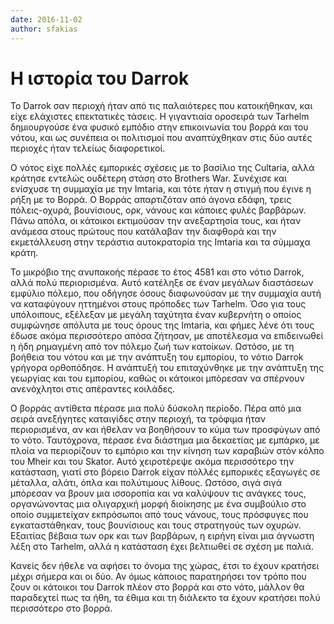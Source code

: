 ```yaml
---
date: 2016-11-02
author: sfakias
---
```

# Η ιστορία του Darrok

Το Darrok σαν περιοχή ήταν από τις παλαιότερες που κατοικήθηκαν, και είχε
ελάχιστες επεκτατικές τάσεις. H γιγαντιαία οροσειρά των Tarhelm δημιουργούσε
ένα φυσικό εμπόδιο στην επικοινωνία του βορρά και του νότου, και ως συνέπεια
οι πολιτισμοί που αναπτύχθηκαν στις δύο αυτές περιοχές ήταν τελείως
διαφορετικοί.

Ο νότος είχε πολλές εμπορικές σχέσεις με το βασίλιο της Cultaria, αλλά κράτησε
εντελώς ουδέτερη στάση στο Brothers War. Συνέχισε και ενίσχυσε τη συμμαχία με
την Imtaria, και τότε ήταν η στιγμή που έγινε η ρήξη με το Βορρά. O Βορράς
απαρτιζόταν από άγονα εδάφη, τρεις πόλεις-οχυρά, βουνίσιους, ορκ, νάνους και
κάποιες φυλές βαρβάρων. Πάνω απόλα, οι κάτοικοι εκτιμούσαν την ανεξαρτησία
τους, και ήταν ανάμεσα στους πρώτους που κατάλαβαν την διαφθορά και την
εκμετάλλευση στην τεράστια αυτοκρατορία της Imtaria και τα σύμμαχα κράτη.

To μικρόβιο της ανυπακοής πέρασε το έτος 4581 και στο νότιο Darrok, αλλά πολύ
περιορισμένα. Αυτό κατέληξε σε έναν μεγάλων διαστάσεων εμφύλιο πόλεμο, που
οδήγησε όσους διαφωνούσαν με την συμμαχία αυτή να καταφύγουν ηττημένοι στους
πρόποδες των Tarhelm. Όσο για τους υπόλοιπους, εξέλεξαν με μεγάλη ταχύτητα
έναν κυβερνήτη ο οποίος συμφώνησε απόλυτα με τους όρους της Imtaria, και φήμες
λένε ότι τους έδωσε ακόμα περισσότερο απόσα ζήτησαν, με αποτέλεσμα να
επιδεινωθεί η ήδη ρημαγμένη από τον πόλεμο ζωή των κατοίκων. Ωστόσο, με τη
βοήθεια του νότου και με την ανάπτυξη του εμπορίου, το νότιο Darrok γρήγορα
ορθοπόδησε. Η ανάπτυξή του επιταχύνθηκε με την ανάπτυξη της γεωργίας και του
εμπορίου, καθώς οι κάτοικοι μπόρεσαν να σπέρνουν ανενόχλητοι στις απέραντες
κοιλάδες.

Ο βορράς αντίθετα πέρασε μια πολύ δύσκολη περίοδο. Πέρα από μια σειρά
ανεξήγητες καταιγίδες στην περιοχή, τα τρόφιμα ήταν περιορισμένα, αν και
ήθελαν να βοηθήσουν το κύμα των προσφύγων από το νότο. Ταυτόχρονα, πέρασε ένα
διάστημα μια δεκαετίας με εμπάρκο, με πλοία να περιορίζουν το εμπόριο και την
κίνηση των καραβιών στόν κόλπο του Mheir και του Skator. Αυτό χειροτέρεψε
ακόμα περισσότερο την κατάσταση, γιατί στο βόρειο Darrok είχαν πόλλές
εμπορικές εξαγωγές σε μέταλλα, αλάτι, όπλα και πολύτιμους λίθους. Ωστόσο, σιγά
σιγά μπόρεσαν να βρουν μια ισσοροπία και να καλύψουν τις ανάγκες τους,
οργανώνοντας μια ολιγαρχική μορφή διοίκησης με ένα συμβούλιο στο οποίο
συμμετείχαν εκπρόσωποι από τους νάνους, τους πρόσφυγες που εγκαταστάθηκαν,
τους βουνίσιους και τους στρατηγούς των οχυρών. Εξαιτίας βέβαια των ορκ και
των βαρβάρων, η ειρήνη είναι μια άγνωστη λέξη στο Tarhelm, αλλά η κατάσταση
έχει βελτιωθεί σε σχέση με παλιά.

Κανείς δεν ήθελε να αφήσει το όνομα της χώρας, έτσι το έχουν κρατήσει μέχρι
σήμερα και οι δύο. Αν όμως κάποιος παρατηρήσει τον τρόπο που ζουν οι κάτοικοι
του Darrok πλέον στο βορρά και στο νότο, μάλλον θα παραδεχτεί πως τα ήθη, τα
έθιμα και τη διάλεκτο τα έχουν κρατήσει πολύ περισσότερο στο βορρά.

